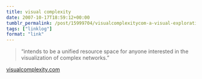 ```yaml
---
title: visual complexity
date: 2007-10-17T18:59:12+00:00
tumblr_permalink: /post/15999704/visualcomplexitycom-a-visual-exploration-on
tags: ["linklog"]
format: "link"
---
```


> &ldquo;intends to be a unified resource space for anyone interested in the visualization of complex networks.&rdquo;

[visualcomplexity.com][1]

[1]: http://www.visualcomplexity.com/vc/
